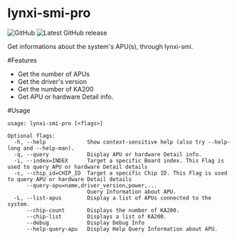 # lynxi-smi-pro
![GitHub](https://img.shields.io/github/license/SnowMoon-Dev/lynxi_smi_pro?label=license)
![Latest GitHub release](https://img.shields.io/github/release/SnowMoon-Dev/lynxi_smi_pro.svg)

Get informations about the system's APU(s), through lynxi-smi.

#Features
* Get the number of APUs 
* Get the driver's version
* Get the number of KA200
* Get APU or hardware Detail info.

#Usage
```
usage: lynxi-smi-pro [<flags>]

Optional flags:
  -h, --help             Show context-sensitive help (also try --help-long and --help-man).
  -q, --query            Display APU or hardware Detail info.
  -i, --index=INDEX      Target a specific Board index. This Flag is used to query APU or hardware Detail details
  -c, --chip_id=CHIP_ID  Target a specific Chip ID. This Flag is used to query APU or hardware Detail details
      --query-apu=name,driver_version,power,...
                         Query Information about APU.
  -L, --list-apus        Display a list of APUs connected to the system.
      --chip-count       Displays the number of KA200.
      --chip-list        Displays a list of KA200.
      --debug            Display Debug Info
      --help-query-apu   Display Help Query Information about APU.
```
